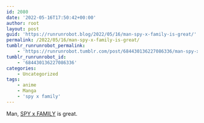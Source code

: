 ```yaml
---
id: 2080
date: '2022-05-16T17:50:42+00:00'
author: root
layout: post
guid: 'https://runrunrobot.blog/2022/05/16/man-spy-x-family-is-great/'
permalink: /2022/05/16/man-spy-x-family-is-great/
tumblr_runrunrobot_permalink:
    - 'https://runrunrobot.tumblr.com/post/684430136227086336/man-spy-x-family-is-great'
tumblr_runrunrobot_id:
    - '684430136227086336'
categories:
    - Uncategorized
tags:
    - anime
    - Manga
    - 'spy x family'
---
```


Man, [SPY x FAMILY](https://anilist.co/anime/140960/SPY-x-FAMILY/) is great.